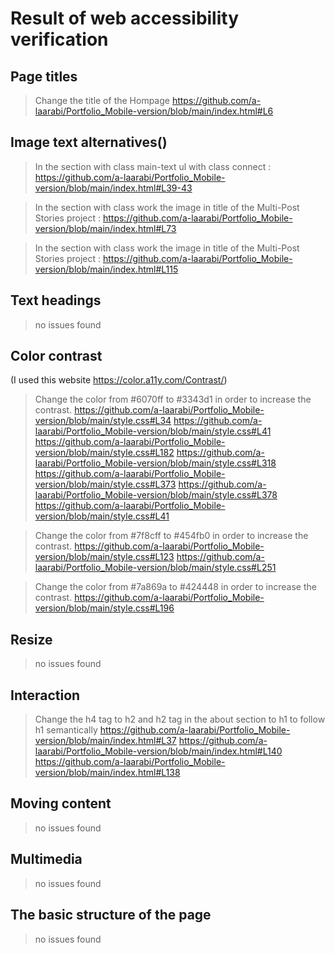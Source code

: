 # Result of web accessibility verification

## Page titles

> Change the title of the Hompage 
https://github.com/a-laarabi/Portfolio_Mobile-version/blob/main/index.html#L6

## Image text alternatives(<im alt="alt text">)
> In the section with class main-text ul with class connect :
https://github.com/a-laarabi/Portfolio_Mobile-version/blob/main/index.html#L39-43

> In the section with class work the image in title of the Multi-Post Stories project :
https://github.com/a-laarabi/Portfolio_Mobile-version/blob/main/index.html#L73

> In the section with class work the image in title of the Multi-Post Stories project :
https://github.com/a-laarabi/Portfolio_Mobile-version/blob/main/index.html#L115


## Text headings

> no issues found

## Color contrast

(I used this website https://color.a11y.com/Contrast/)

> Change the color from #6070ff to #3343d1 in order to increase the contrast.
https://github.com/a-laarabi/Portfolio_Mobile-version/blob/main/style.css#L34
https://github.com/a-laarabi/Portfolio_Mobile-version/blob/main/style.css#L41
https://github.com/a-laarabi/Portfolio_Mobile-version/blob/main/style.css#L182
https://github.com/a-laarabi/Portfolio_Mobile-version/blob/main/style.css#L318
https://github.com/a-laarabi/Portfolio_Mobile-version/blob/main/style.css#L373
https://github.com/a-laarabi/Portfolio_Mobile-version/blob/main/style.css#L378
https://github.com/a-laarabi/Portfolio_Mobile-version/blob/main/style.css#L41

> Change the color from #7f8cff to #454fb0 in order to increase the contrast.
https://github.com/a-laarabi/Portfolio_Mobile-version/blob/main/style.css#L123
https://github.com/a-laarabi/Portfolio_Mobile-version/blob/main/style.css#L251

> Change the color from #7a869a to #424448 in order to increase the contrast.
https://github.com/a-laarabi/Portfolio_Mobile-version/blob/main/style.css#L196

## Resize
> no issues found

## Interaction
> Change the h4 tag to h2 and h2 tag in the about section to h1 to follow h1 semantically
https://github.com/a-laarabi/Portfolio_Mobile-version/blob/main/index.html#L37
https://github.com/a-laarabi/Portfolio_Mobile-version/blob/main/index.html#L140
https://github.com/a-laarabi/Portfolio_Mobile-version/blob/main/index.html#L138

## Moving content
> no issues found

## Multimedia
> no issues found

## The basic structure of the page
> no issues found